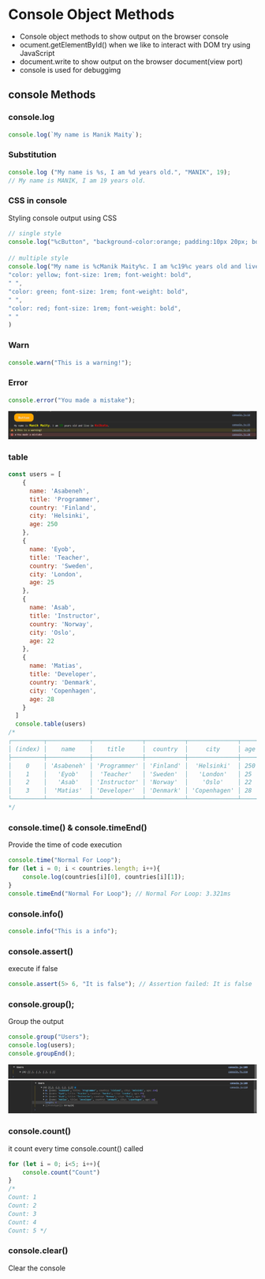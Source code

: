 # Console Object Methods
- Console object methods to show output on the browser console
- ocument.getElementById() when we like to interact with DOM try using JavaScript
- document.write to show output on the browser document(view port)
- console is used for debuggimg
## console Methods

### console.log
```js
console.log(`My name is Manik Maity`);
```

### Substitution
```js
console.log ("My name is %s, I am %d years old.", "MANIK", 19); 
// My name is MANIK, I am 19 years old.
```

### CSS in console
Styling console output using CSS 
```js
// single style 
console.log("%cButton", "background-color:orange; padding:10px 20px; border-radius: 15px; font-size: 1rem; font-weight: bold; cursor: pointer;")

// multiple style 
console.log("My name is %cManik Maity%c. I am %c19%c years old and live in %cKolkata%c.",
"color: yellow; font-size: 1rem; font-weight: bold",
" ",
"color: green; font-size: 1rem; font-weight: bold",
" ",
"color: red; font-size: 1rem; font-weight: bold",
" "
)
```
### Warn
```js
console.warn("This is a warning!");
```

### Error 
```js
console.error("You made a mistake");
```
![Alt text](assets/image1.png)


### table
```js
const users = [
    {
      name: 'Asabeneh',
      title: 'Programmer',
      country: 'Finland',
      city: 'Helsinki',
      age: 250
    },
    {
      name: 'Eyob',
      title: 'Teacher',
      country: 'Sweden',
      city: 'London',
      age: 25
    },
    {
      name: 'Asab',
      title: 'Instructor',
      country: 'Norway',
      city: 'Oslo',
      age: 22
    },
    {
      name: 'Matias',
      title: 'Developer',
      country: 'Denmark',
      city: 'Copenhagen',
      age: 28
    }
  ]
  console.table(users)
/*
┌─────────┬────────────┬──────────────┬───────────┬──────────────┬─────┐
│ (index) │    name    │    title     │  country  │     city     │ age │
├─────────┼────────────┼──────────────┼───────────┼──────────────┼─────┤
│    0    │ 'Asabeneh' │ 'Programmer' │ 'Finland' │  'Helsinki'  │ 250 │
│    1    │   'Eyob'   │  'Teacher'   │ 'Sweden'  │   'London'   │ 25  │
│    2    │   'Asab'   │ 'Instructor' │ 'Norway'  │    'Oslo'    │ 22  │
│    3    │  'Matias'  │ 'Developer'  │ 'Denmark' │ 'Copenhagen' │ 28  │
└─────────┴────────────┴──────────────┴───────────┴──────────────┴─────┘
*/
```

### console.time() & console.timeEnd()
Provide the time of code execution
```js
console.time("Normal For Loop");
for (let i = 0; i < countries.length; i++){
    console.log(countries[i][0], countries[i][1]);
}
console.timeEnd("Normal For Loop"); // Normal For Loop: 3.321ms
```

### console.info()
```js
console.info("This is a info");
```

### console.assert()
 execute if false
 ```js
 console.assert(5> 6, "It is false"); // Assertion failed: It is false
 ```
### console.group(); 
Group the output 
```js
console.group("Users");
console.log(users);
console.groupEnd();
```
![Alt text](assets/image2.png)
![Alt text](assets/image3.png)

### console.count() 
it count every time console.count() called 
```js
for (let i = 0; i<5; i++){
    console.count("Count")
}
/*
Count: 1
Count: 2
Count: 3
Count: 4
Count: 5 */
```
### console.clear() 
Clear the console
